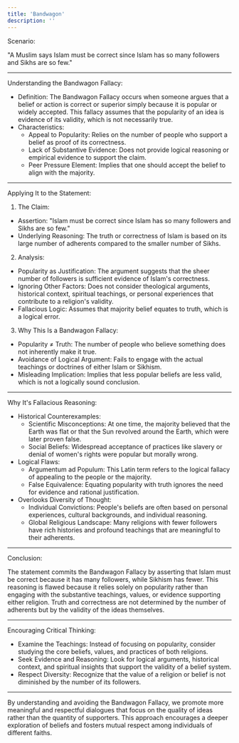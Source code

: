```yaml
---
title: 'Bandwagon'
description: ''
---
```

Scenario:

"A Muslim says Islam must be correct since Islam has so many followers and Sikhs are so few."

---

Understanding the Bandwagon Fallacy:

* Definition: The Bandwagon Fallacy occurs when someone argues that a belief or action is correct or superior simply because it is popular or widely accepted. This fallacy assumes that the popularity of an idea is evidence of its validity, which is not necessarily true.
* Characteristics:
  * Appeal to Popularity: Relies on the number of people who support a belief as proof of its correctness.
  * Lack of Substantive Evidence: Does not provide logical reasoning or empirical evidence to support the claim.
  * Peer Pressure Element: Implies that one should accept the belief to align with the majority.

---

Applying It to the Statement:

1. The Claim:
  * Assertion: "Islam must be correct since Islam has so many followers and Sikhs are so few."
  * Underlying Reasoning: The truth or correctness of Islam is based on its large number of adherents compared to the smaller number of Sikhs.
2. Analysis:
  * Popularity as Justification: The argument suggests that the sheer number of followers is sufficient evidence of Islam's correctness.
  * Ignoring Other Factors: Does not consider theological arguments, historical context, spiritual teachings, or personal experiences that contribute to a religion's validity.
  * Fallacious Logic: Assumes that majority belief equates to truth, which is a logical error.
3. Why This Is a Bandwagon Fallacy:
  * Popularity ≠ Truth: The number of people who believe something does not inherently make it true.
  * Avoidance of Logical Argument: Fails to engage with the actual teachings or doctrines of either Islam or Sikhism.
  * Misleading Implication: Implies that less popular beliefs are less valid, which is not a logically sound conclusion.

---

Why It's Fallacious Reasoning:

* Historical Counterexamples:
  * Scientific Misconceptions: At one time, the majority believed that the Earth was flat or that the Sun revolved around the Earth, which were later proven false.
  * Social Beliefs: Widespread acceptance of practices like slavery or denial of women's rights were popular but morally wrong.
* Logical Flaws:
  * Argumentum ad Populum: This Latin term refers to the logical fallacy of appealing to the people or the majority.
  * False Equivalence: Equating popularity with truth ignores the need for evidence and rational justification.
* Overlooks Diversity of Thought:
  * Individual Convictions: People's beliefs are often based on personal experiences, cultural backgrounds, and individual reasoning.
  * Global Religious Landscape: Many religions with fewer followers have rich histories and profound teachings that are meaningful to their adherents.

---

Conclusion:

The statement commits the Bandwagon Fallacy by asserting that Islam must be correct because it has many followers, while Sikhism has fewer. This reasoning is flawed because it relies solely on popularity rather than engaging with the substantive teachings, values, or evidence supporting either religion. Truth and correctness are not determined by the number of adherents but by the validity of the ideas themselves.

---

Encouraging Critical Thinking:

* Examine the Teachings: Instead of focusing on popularity, consider studying the core beliefs, values, and practices of both religions.
* Seek Evidence and Reasoning: Look for logical arguments, historical context, and spiritual insights that support the validity of a belief system.
* Respect Diversity: Recognize that the value of a religion or belief is not diminished by the number of its followers.

---

By understanding and avoiding the Bandwagon Fallacy, we promote more meaningful and respectful dialogues that focus on the quality of ideas rather than the quantity of supporters. This approach encourages a deeper exploration of beliefs and fosters mutual respect among individuals of different faiths.
